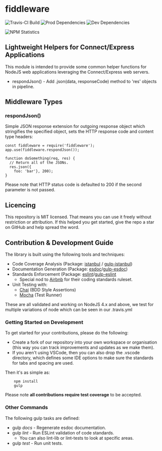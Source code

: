 # fiddleware
![Travis-CI Build](https://travis-ci.org/steve-gray/fiddleware.svg?branch=master)
![Prod Dependencies](https://david-dm.org/steve-gray/fiddleware/status.svg)
![Dev Dependencies](https://david-dm.org/steve-gray/fiddleware/dev-status.svg)

![NPM Statistics](https://nodei.co/npm/fiddleware.png?downloads=true&downloadRank=true&stars=true)

## Lightweight Helpers for Connect/Express Applications
This module is intended to provide some common helper functions for NodeJS web applications
leveraging the Connect/Express web servers.

* respondJson() - Add .json(data, responseCode) method to 'res' objects in pipeline.

## Middleware Types
### **respondJson()**
Simple JSON response extension for outgoing response object which stringifies the 
specified object, sets the HTTP response code and content type headers:

    const fiddleware = require('fiddleware');    
    app.use(fiddleware.respondJson());

    function doSomething(req, res) {
      // Return all of the JSONs.
      res.json({
        foo: 'bar'}, 200);
    }

Please note that HTTP status code is defaulted to 200 if the second parameter is not passed. 

## Licencing
This repository is MIT licensed. That means you can use it freely without restriction or attribution. 
If this helped you get started, give the repo a star on GitHub and help spread the word.

## Contribution & Development Guide
The library is built using the following tools and techniques:

- Code Coverage Analysis (Package: [istanbul](https://github.com/gotwarlost/istanbul) / [gulp-istanbul](https://github.com/SBoudrias/gulp-istanbul))
- Documentation Generation (Package: [esdoc](https://github.com/esdoc/esdoc)/[gulp-esdoc](https://github.com/nanopx/gulp-esdoc))
- Standards Enforcement (Package: [eslint](https://github.com/eslint/eslint)/[gulp-eslint](https://github.com/adametry/gulp-eslint)
    - Special nod to [Airbnb](https://github.com/airbnb/javascript/) for their coding standards ruleset.
- Unit Testing with:
    - [Chai](https://github.com/chaijs/chai) (BDD Style Assertions)
    - [Mocha](https://github.com/mochajs/mocha) (Test Runner)

These are all validated and working on NodeJS 4.x and above, we test for multiple
variations of node which can be seen in our .travis.yml

### Getting Started on Development
To get started for your contributions, please do the following:

* Create a fork of our repository into your own workspace or organisation 
    (this way you can track improvements and updates as we make them).
* If you aren't using VSCode, then you can also drop the .vscode directory, 
which defines some IDE options to make sure the standards for tabs and spacing
are used.

Then it's as simple as:

        npm install
        gulp

Please note __all contributions require test coverage__ to be accepted.

### Other Commands
The following gulp tasks are defined:

* gulp *docs* - Regenerate esdoc documentation.
* gulp *lint* - Run ESLint validation of code standards. 
    - You can also lint-lib or lint-tests to look at specific areas.
* gulp *test* - Run unit tests.
